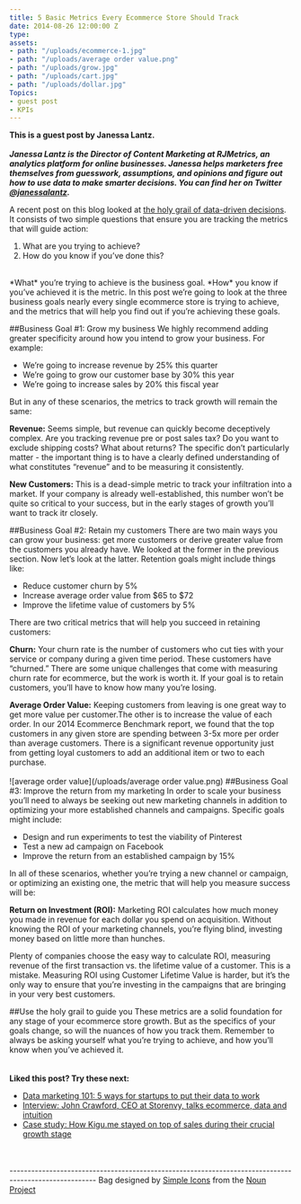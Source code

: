 ```yaml
---
title: 5 Basic Metrics Every Ecommerce Store Should Track
date: 2014-08-26 12:00:00 Z
type: 
assets:
- path: "/uploads/ecommerce-1.jpg"
- path: "/uploads/average order value.png"
- path: "/uploads/grow.jpg"
- path: "/uploads/cart.jpg"
- path: "/uploads/dollar.jpg"
Topics:
- guest post
- KPIs
---
```


**This is a guest post by Janessa Lantz.**
</br>
</br>
***Janessa Lantz is the Director of Content Marketing at RJMetrics, an analytics platform for online businesses. Janessa helps marketers free themselves from guesswork, assumptions, and opinions and figure out how to use data to make smarter decisions. You can find her on Twitter [@janessalantz](https://twitter.com/janessalantz).***

A recent post on this blog looked at [the holy grail of data-driven decisions](https://www.geckoboard.com/blog/data-and-the-two-magic-questions/). It consists of two simple questions that ensure you are tracking the metrics that will guide action:

1. What are you trying to achieve?</br>
2. How do you know if you’ve done this?

</br>
*What* you’re trying to achieve is the business goal. *How* you know if you’ve achieved it is the metric. In this post we’re going to look at the three business goals nearly every single ecommerce store is trying to achieve, and the metrics that will help you find out if you’re achieving these goals.

 
##Business Goal #1: Grow my business
We highly recommend adding greater specificity around how you intend to grow your business. For example:

- We’re going to increase revenue by 25% this quarter
- We’re going to grow our customer base by 30% this year
- We’re going to increase sales by 20% this fiscal year

But in any of these scenarios, the metrics to track growth will remain the same:

**Revenue:** Seems simple, but revenue can quickly become deceptively complex. Are you tracking revenue pre or post sales tax? Do you want to exclude shipping costs? What about returns? The specific don’t particularly matter - the important thing is to have a clearly defined understanding of what constitutes “revenue” and to be measuring it consistently.

**New Customers:** This is a dead-simple metric to track your infiltration into a market. If your company is already well-established, this number won’t be quite so critical to your success, but in the early stages of growth you’ll want to track itr closely.



##Business Goal #2: Retain my customers
There are two main ways you can grow your business: get more customers or derive greater value from the customers you already have. We looked at the former in the previous section. Now let’s look at the latter. Retention goals might include things like:

- Reduce customer churn by 5%
- Increase average order value from $65 to $72
- Improve the lifetime value of customers by 5%

There are two critical metrics that will help you succeed in retaining customers:

**Churn:** Your churn rate is the number of customers who cut ties with your service or company during a given time period. These customers have “churned.” There are some unique challenges that come with measuring churn rate for ecommerce, but the work is worth it. If your goal is to retain customers, you’ll have to know how many you’re losing.

**Average Order Value:** Keeping customers from leaving is one great way to get more value per customer.The other is to increase the value of each order. In our 2014 Ecommerce Benchmark report, we found that the top customers in any given store are spending between 3-5x more per order than average customers. There is a significant revenue opportunity just from getting loyal customers to add an additional item or two to each purchase.
<br>
<br>
![average order value](/uploads/average order value.png) 
##Business Goal #3: Improve the return from my marketing
In order to scale your business you’ll need to always be seeking out new marketing channels in addition to optimizing your more established channels and campaigns. Specific goals might include:

- Design and run experiments to test the viability of Pinterest
- Test a new ad campaign on Facebook
- Improve the return from an established campaign by 15%

In all of these scenarios, whether you’re trying a new channel or campaign, or optimizing an existing one, the metric that will help you measure success will be:

**Return on Investment (ROI):** Marketing ROI calculates how much money you made in revenue for each dollar you spend on acquisition. Without knowing the ROI of your marketing channels, you’re flying blind, investing money based on little more than hunches.

Plenty of companies choose the easy way to calculate ROI, measuring revenue of the first transaction vs. the lifetime value of a customer. This is a mistake. Measuring ROI using Customer Lifetime Value is harder, but it’s the only way to ensure that you’re investing in the campaigns that are bringing in your very best customers.

##Use the holy grail to guide you
These metrics are a solid foundation for any stage of your ecommerce store growth. But as the specifics of your goals change, so will the nuances of how you track them. Remember to always be asking yourself what you’re trying to achieve, and how you’ll know when you’ve achieved it.
</br>
</br>
</br>
**Liked this post? Try these next:**
- [Data marketing 101: 5 ways for startups to put their data to work](https://www.geckoboard.com/blog/data-marketing-101-five-ways-for-startups-to-put-their-data-to-work/)
- [Interview: John Crawford, CEO at Storenvy, talks ecommerce, data and intuition](/learn/interviews/ecommerce-data-and-intuition/)
- [Case study: How Kigu.me stayed on top of sales during their crucial growth stage](https://www.geckoboard.com/blog/case-study-how-kigume-stayed-on-top-of-sales-during-their-crucial-growth-stage/)
</br>
</br>
------------------------------------------------------------------------------------------------------
Bag designed by <a href="http://www.thenounproject.com/SimpleIcons">Simple Icons</a> from the <a href="http://www.thenounproject.com">Noun Project</a>
